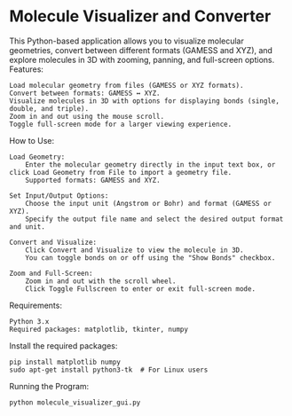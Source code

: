 # Molecule Visualizer and Converter


This Python-based application allows you to visualize molecular geometries, convert between different formats (GAMESS and XYZ), and explore molecules in 3D with zooming, panning, and full-screen options.
Features:

    Load molecular geometry from files (GAMESS or XYZ formats).
    Convert between formats: GAMESS ↔ XYZ.
    Visualize molecules in 3D with options for displaying bonds (single, double, and triple).
    Zoom in and out using the mouse scroll.
    Toggle full-screen mode for a larger viewing experience.

How to Use:

    Load Geometry:
        Enter the molecular geometry directly in the input text box, or click Load Geometry from File to import a geometry file.
        Supported formats: GAMESS and XYZ.

    Set Input/Output Options:
        Choose the input unit (Angstrom or Bohr) and format (GAMESS or XYZ).
        Specify the output file name and select the desired output format and unit.

    Convert and Visualize:
        Click Convert and Visualize to view the molecule in 3D.
        You can toggle bonds on or off using the "Show Bonds" checkbox.

    Zoom and Full-Screen:
        Zoom in and out with the scroll wheel.
        Click Toggle Fullscreen to enter or exit full-screen mode.

Requirements:

    Python 3.x
    Required packages: matplotlib, tkinter, numpy

Install the required packages:

    pip install matplotlib numpy
    sudo apt-get install python3-tk  # For Linux users

Running the Program:

    python molecule_visualizer_gui.py
